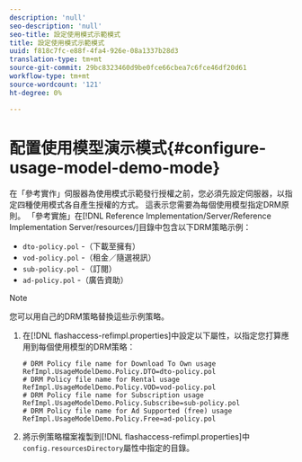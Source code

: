 ```yaml
---
description: 'null'
seo-description: 'null'
seo-title: 設定使用模式示範模式
title: 設定使用模式示範模式
uuid: f818c7fc-e88f-4fa4-926e-08a1337b28d3
translation-type: tm+mt
source-git-commit: 29bc8323460d9be0fce66cbea7c6fce46df20d61
workflow-type: tm+mt
source-wordcount: '121'
ht-degree: 0%

---
```



# 配置使用模型演示模式{#configure-usage-model-demo-mode}

在「參考實作」伺服器為使用模式示範發行授權之前，您必須先設定伺服器，以指定四種使用模式各自產生授權的方式。 這表示您需要為每個使用模型指定DRM原則。 「參考實施」在[!DNL Reference Implementation/Server/Reference Implementation Server/resources/]目錄中包含以下DRM策略示例：

* `dto-policy.pol` -（下載至擁有）
* `vod-policy.pol` -（租金／隨選視訊）
* `sub-policy.pol` -（訂閱）
* `ad-policy.pol` -（廣告資助）

>[!NOTE]
>
>您可以用自己的DRM策略替換這些示例策略。

1. 在[!DNL flashaccess-refimpl.properties]中設定以下屬性，以指定您打算應用到每個使用模型的DRM策略：

   ```
   # DRM Policy file name for Download To Own usage 
   RefImpl.UsageModelDemo.Policy.DTO=dto-policy.pol 
   # DRM Policy file name for Rental usage 
   RefImpl.UsageModelDemo.Policy.VOD=vod-policy.pol 
   # DRM Policy file name for Subscription usage 
   RefImpl.UsageModelDemo.Policy.Subscribe=sub-policy.pol 
   # DRM Policy file name for Ad Supported (free) usage 
   RefImpl.UsageModelDemo.Policy.Free=ad-policy.pol
   ```

1. 將示例策略檔案複製到[!DNL flashaccess-refimpl.properties]中`config.resourcesDirectory`屬性中指定的目錄。
